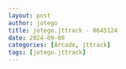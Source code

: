 ```yaml
---
layout: post
author: jotego
title: jotego.jttrack - 0645124
date: 2024-09-08
categories: [Arcade, jttrack]
tags: [jotego.jttrack]
---
```


